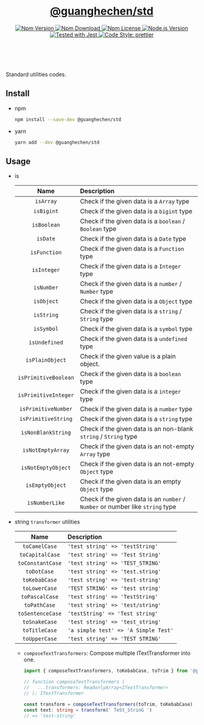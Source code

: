 <header>
  <h1 align="center">
    <a href="https://github.com/guanghechen/sora/tree/@guanghechen/std@1.0.0/packages/std#readme">@guanghechen/std</a>
  </h1>
  <div align="center">
    <a href="https://www.npmjs.com/package/@guanghechen/std">
      <img
        alt="Npm Version"
        src="https://img.shields.io/npm/v/@guanghechen/std.svg"
      />
    </a>
    <a href="https://www.npmjs.com/package/@guanghechen/std">
      <img
        alt="Npm Download"
        src="https://img.shields.io/npm/dm/@guanghechen/std.svg"
      />
    </a>
    <a href="https://www.npmjs.com/package/@guanghechen/std">
      <img
        alt="Npm License"
        src="https://img.shields.io/npm/l/@guanghechen/std.svg"
      />
    </a>
    <a href="https://github.com/nodejs/node">
      <img
        alt="Node.js Version"
        src="https://img.shields.io/node/v/@guanghechen/std"
      />
    </a>
    <a href="https://github.com/facebook/jest">
      <img
        alt="Tested with Jest"
        src="https://img.shields.io/badge/tested_with-jest-9c465e.svg"
      />
    </a>
    <a href="https://github.com/prettier/prettier">
      <img
        alt="Code Style: prettier"
        src="https://img.shields.io/badge/code_style-prettier-ff69b4.svg?style=flat-square"
      />
    </a>
  </div>
</header>
<br/>

Standard utilities codes.

## Install

- npm

  ```bash
  npm install --save-dev @guanghechen/std
  ```

- yarn

  ```bash
  yarn add --dev @guanghechen/std
  ```

## Usage

* is

  Name                  | Description
  :--------------------:|:----------------------------------------------------------------
  `isArray`             | Check if the given data is a `Array` type
  `isBigint`            | Check if the given data is a `bigint` type
  `isBoolean`           | Check if the given data is a `boolean` / `Boolean` type
  `isDate`              | Check if the given data is a `Date` type
  `isFunction`          | Check if the given data is a `Function` type
  `isInteger`           | Check if the given data is a `Integer` type
  `isNumber`            | Check if the given data is a `number` / `Number` type
  `isObject`            | Check if the given data is a `Object` type
  `isString`            | Check if the given data is a `string` / `String` type
  `isSymbol`            | Check if the given data is a `symbol` type
  `isUndefined`         | Check if the given data is a `undefined` type
  `isPlainObject`       | Check if the given value is a plain object.
  `isPrimitiveBoolean`  | Check if the given data is a `boolean` type
  `isPrimitiveInteger`  | Check if the given data is a `integer` type
  `isPrimitiveNumber`   | Check if the given data is a `number` type
  `isPrimitiveString`   | Check if the given data is a `string` type
  `isNonBlankString`    | Check if the given data is an non-blank `string` / `String` type
  `isNotEmptyArray`     | Check if the given data is an not-empty `Array` type
  `isNotEmptyObject`    | Check if the given data is an not-empty `Object` type
  `isEmptyObject`       | Check if the given data is an empty `Object` type
  `isNumberLike`        | Check if the given data is an `number` / `Number` or number like `string` type

* string `transformer` utilities

  Name                  | Description
  :--------------------:|:---------------------------------------
  `toCamelCase`         | `'test string' => 'testString'`
  `toCapitalCase`       | `'test string' => 'Test String'`
  `toConstantCase`      | `'test string' => 'TEST_STRING'`
  `toDotCase`           | `'test string' => 'test.string'`
  `toKebabCase`         | `'test string' => 'test-string'`
  `toLowerCase`         | `'TEST STRING' => 'test string'`
  `toPascalCase`        | `'test string' => 'TestString'`
  `toPathCase`          | `'test string' => 'test/string'`
  `toSentenceCase`      | `'testString' => 'Test string'`
  `toSnakeCase`         | `'test string' => 'test_string'`
  `toTitleCase`         | `'a simple test' => 'A Simple Test'`
  `toUpperCase`         | `'test string' => 'TEST STRING'`

  - `composeTextTransformers`: Compose multiple ITextTransformer into one.

    ```typescript
    import { composeTextTransformers, toKebabCase, toTrim } from '@guanghechen/std'

    // function composeTextTransformers (
    //   ...transformers: ReadonlyArray<ITextTransformer>
    // ): ITextTransformer

    const transform = composeTextTransformers(toTrim, toKebabCase)
    const text: string = transform(' TeSt_StrinG ')
    // => 'test-string'
    ```



[homepage]: https://github.com/guanghechen/sora/tree/@guanghechen/std@1.0.0/packages/std#readme
